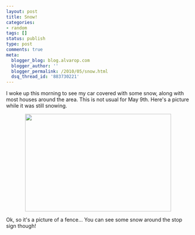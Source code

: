 ```yaml
---
layout: post
title: Snow!
categories:
- random
tags: []
status: publish
type: post
comments: true
meta:
  blogger_blog: blog.alvarop.com
  blogger_author: ''
  blogger_permalink: /2010/05/snow.html
  dsq_thread_id: '883730221'
---
```

I  woke up this morning to see my car covered with some snow, along with  most houses around the area. This is not usual for May 9th. Here's a  picture while it was still snowing.

<a onblur="try {parent.deselectBloggerImageGracefully();} catch(e) {}" href="/images/blgr/IMG_1120.JPG"><img style="display: block; margin: 0px auto 10px; text-align: center; cursor: pointer; width: 400px; height: 267px;" src="http://2.bp.blogspot.com/_k2p8q4xyXYc/S-i8_6WA3CI/AAAAAAAAAHc/UNaqlaiISE0/s400/IMG_1120.JPG" alt="" id="BLOGGER_PHOTO_ID_5469829553620835362" border="0" /></a>

Ok, so it's a picture of a fence... You can see some snow around the stop sign though!
